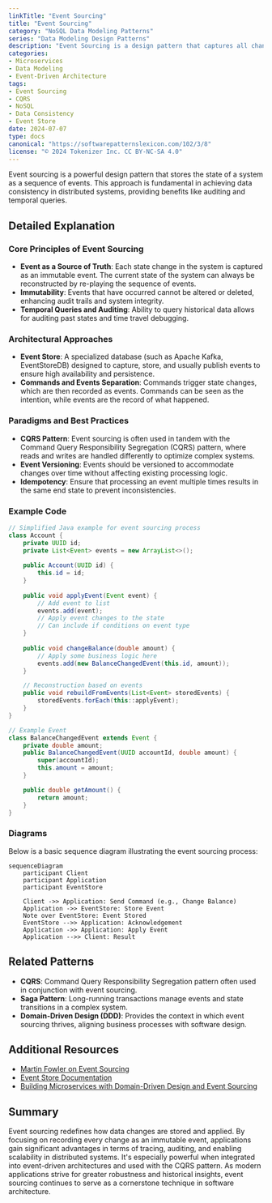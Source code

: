 ```yaml
---
linkTitle: "Event Sourcing"
title: "Event Sourcing"
category: "NoSQL Data Modeling Patterns"
series: "Data Modeling Design Patterns"
description: "Event Sourcing is a design pattern that captures all changes to an application's state as a sequence of events, enabling actions to be reversed, replayed, or audited at a fine-grained level."
categories:
- Microservices
- Data Modeling
- Event-Driven Architecture
tags:
- Event Sourcing
- CQRS
- NoSQL
- Data Consistency
- Event Store
date: 2024-07-07
type: docs
canonical: "https://softwarepatternslexicon.com/102/3/8"
license: "© 2024 Tokenizer Inc. CC BY-NC-SA 4.0"
---
```


Event sourcing is a powerful design pattern that stores the state of a system as a sequence of events. This approach is fundamental in achieving data consistency in distributed systems, providing benefits like auditing and temporal queries.

## Detailed Explanation

### Core Principles of Event Sourcing
- **Event as a Source of Truth**: Each state change in the system is captured as an immutable event. The current state of the system can always be reconstructed by re-playing the sequence of events.
- **Immutability**: Events that have occurred cannot be altered or deleted, enhancing audit trails and system integrity.
- **Temporal Queries and Auditing**: Ability to query historical data allows for auditing past states and time travel debugging.

### Architectural Approaches
- **Event Store**: A specialized database (such as Apache Kafka, EventStoreDB) designed to capture, store, and usually publish events to ensure high availability and persistence.
- **Commands and Events Separation**: Commands trigger state changes, which are then recorded as events. Commands can be seen as the intention, while events are the record of what happened.

### Paradigms and Best Practices
- **CQRS Pattern**: Event sourcing is often used in tandem with the Command Query Responsibility Segregation (CQRS) pattern, where reads and writes are handled differently to optimize complex systems.
- **Event Versioning**: Events should be versioned to accommodate changes over time without affecting existing processing logic.
- **Idempotency**: Ensure that processing an event multiple times results in the same end state to prevent inconsistencies.

### Example Code

```java
// Simplified Java example for event sourcing process
class Account {
    private UUID id;
    private List<Event> events = new ArrayList<>();
    
    public Account(UUID id) {
        this.id = id;
    }
    
    public void applyEvent(Event event) {
        // Add event to list
        events.add(event);
        // Apply event changes to the state
        // Can include if conditions on event type
    }
    
    public void changeBalance(double amount) {
        // Apply some business logic here
        events.add(new BalanceChangedEvent(this.id, amount));
    }

    // Reconstruction based on events
    public void rebuildFromEvents(List<Event> storedEvents) {
        storedEvents.forEach(this::applyEvent);
    }
}

// Example Event
class BalanceChangedEvent extends Event {
    private double amount;
    public BalanceChangedEvent(UUID accountId, double amount) {
        super(accountId);
        this.amount = amount;
    }

    public double getAmount() {
        return amount;
    }
}
```

### Diagrams
Below is a basic sequence diagram illustrating the event sourcing process:

```mermaid
sequenceDiagram
    participant Client
    participant Application
    participant EventStore

    Client ->> Application: Send Command (e.g., Change Balance)
    Application ->> EventStore: Store Event
    Note over EventStore: Event Stored
    EventStore -->> Application: Acknowledgement
    Application ->> Application: Apply Event
    Application -->> Client: Result
```

## Related Patterns
- **CQRS**: Command Query Responsibility Segregation pattern often used in conjunction with event sourcing.
- **Saga Pattern**: Long-running transactions manage events and state transitions in a complex system.
- **Domain-Driven Design (DDD)**: Provides the context in which event sourcing thrives, aligning business processes with software design.

## Additional Resources
- [Martin Fowler on Event Sourcing](https://martinfowler.com/eaaDev/EventSourcing.html)
- [Event Store Documentation](https://eventstore.com/docs/getting-started/writing)
- [Building Microservices with Domain-Driven Design and Event Sourcing](https://www.amazon.com/dp/B085VZ1T1Y)

## Summary
Event sourcing redefines how data changes are stored and applied. By focusing on recording every change as an immutable event, applications gain significant advantages in terms of tracing, auditing, and enabling scalability in distributed systems. It's especially powerful when integrated into event-driven architectures and used with the CQRS pattern. As modern applications strive for greater robustness and historical insights, event sourcing continues to serve as a cornerstone technique in software architecture.
